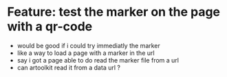 # Feature: test the marker on the page with a qr-code
- would be good if i could try immediatly the marker
- like a way to load a page with a marker in the url
- say i got a page able to do read the marker file from a url
- can artoolkit read it from a data url ?
